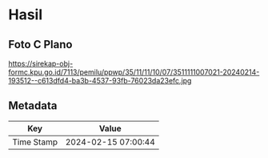 # Hasil

## Foto C Plano

https://sirekap-obj-formc.kpu.go.id/7113/pemilu/ppwp/35/11/11/10/07/3511111007021-20240214-193512--c613dfd4-ba3b-4537-93fb-76023da23efc.jpg


## Metadata

| Key        | Value               |
| ---------- | ------------------- |
| Time Stamp | 2024-02-15 07:00:44 |



